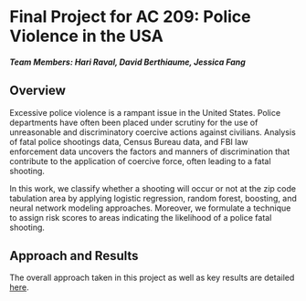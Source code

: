 # Final Project for AC 209: Police Violence in the USA

##### Team Members: Hari Raval, David Berthiaume, Jessica Fang

## Overview 

Excessive police violence is a rampant issue in the United States. Police departments have often been placed under scrutiny for the use of unreasonable and discriminatory coercive actions against civilians. Analysis of fatal police shootings data, Census Bureau data, and FBI law enforcement data uncovers the factors and manners of discrimination that contribute to the application of coercive force, often leading to a fatal shooting. 

In this work, we classify whether a shooting will occur or not at the zip code tabulation area by applying logistic regression, random forest, boosting, and neural network modeling approaches. Moreover, we formulate a technique to assign risk scores to areas indicating the likelihood of a police fatal shooting.

## Approach and Results

The overall approach taken in this project as well as key results are detailed [here](https://github.com/Hari-Raval/police-violence/blob/main/report_results.pdf).

